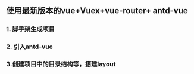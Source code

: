 ## 使用最新版本的vue+Vuex+vue-router+ antd-vue

### 1. 脚手架生成项目

### 2. 引入antd-vue

### 3.创建项目中的目录结构等，搭建layout

